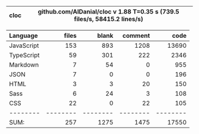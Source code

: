 | cloc | github.com/AlDanial/cloc v 1.88 T=0.35 s (739.5 files/s, 58415.2 lines/s) |
| ---- | ------------------------------------------------------------------------- |

| Language   |    files |    blank |  comment |     code |
| :--------- | -------: | -------: | -------: | -------: |
| JavaScript |      153 |      893 |     1208 |    13690 |
| TypeScript |       59 |      301 |      222 |     2346 |
| Markdown   |        7 |       54 |        0 |      955 |
| JSON       |        7 |        0 |        0 |      196 |
| HTML       |        3 |        3 |       20 |      150 |
| Sass       |        6 |       24 |        3 |      108 |
| CSS        |       22 |        0 |       22 |      105 |
| --------   | -------- | -------- | -------- | -------- |
| SUM:       |      257 |     1275 |     1475 |    17550 |
